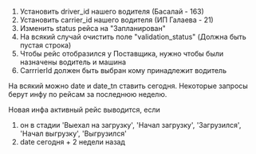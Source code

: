 1. Установить driver_id нашего водителя (Басалай - 163)
2. Установить carrier_id нашего водителя (ИП Галаева - 21)
3. Изменить status рейса на "Запланирован"
4. На всякий случай очистить поле "validation_status" (Должна быть пустая строка)
5. Чтобы рейс отобразился у Поставщика, нужно чтобы были назначены водитель и машина
6. CarrrierId должен быть выбран кому принадлежит водитель



На всякий можно date и date_tn ставить сегодня.
Некоторые запросы берут инфу по рейсам за последнюю неделю. 








Новая инфа
активный рейс выводится, если
1. он в стадии 'Выехал на загрузку', 'Начал загрузку', 'Загрузился', 'Начал выгрузку', 'Выгрузился'
2. date сегодня + 2 недели назад